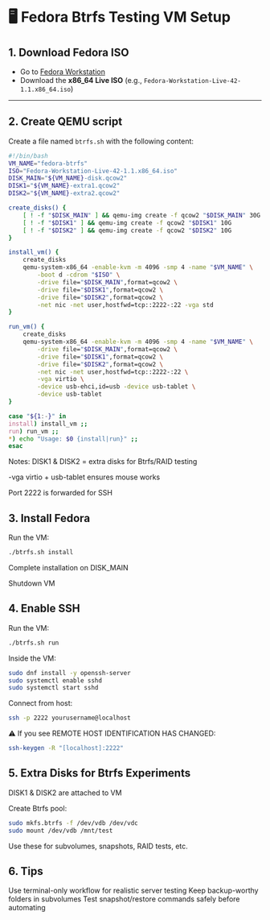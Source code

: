 # 🖥️ Fedora Btrfs Testing VM Setup

## 1. Download Fedora ISO
- Go to [Fedora Workstation](https://fedoraproject.org/en/workstation/download)
- Download the **x86_64 Live ISO** (e.g., `Fedora-Workstation-Live-42-1.1.x86_64.iso`)

---

## 2. Create QEMU script

Create a file named `btrfs.sh` with the following content:

```bash
#!/bin/bash
VM_NAME="fedora-btrfs"
ISO="Fedora-Workstation-Live-42-1.1.x86_64.iso"
DISK_MAIN="${VM_NAME}-disk.qcow2"
DISK1="${VM_NAME}-extra1.qcow2"
DISK2="${VM_NAME}-extra2.qcow2"

create_disks() {
	[ ! -f "$DISK_MAIN" ] && qemu-img create -f qcow2 "$DISK_MAIN" 30G
	[ ! -f "$DISK1" ] && qemu-img create -f qcow2 "$DISK1" 10G
	[ ! -f "$DISK2" ] && qemu-img create -f qcow2 "$DISK2" 10G
}

install_vm() {
	create_disks
	qemu-system-x86_64 -enable-kvm -m 4096 -smp 4 -name "$VM_NAME" \
		-boot d -cdrom "$ISO" \
		-drive file="$DISK_MAIN",format=qcow2 \
		-drive file="$DISK1",format=qcow2 \
		-drive file="$DISK2",format=qcow2 \
		-net nic -net user,hostfwd=tcp::2222-:22 -vga std
}

run_vm() {
	create_disks
	qemu-system-x86_64 -enable-kvm -m 4096 -smp 4 -name "$VM_NAME" \
		-drive file="$DISK_MAIN",format=qcow2 \
		-drive file="$DISK1",format=qcow2 \
		-drive file="$DISK2",format=qcow2 \
		-net nic -net user,hostfwd=tcp::2222-:22 \
		-vga virtio \
		-device usb-ehci,id=usb -device usb-tablet \
		-device usb-tablet
}

case "${1:-}" in
install) install_vm ;;
run) run_vm ;;
*) echo "Usage: $0 {install|run}" ;;
esac
```

Notes:
DISK1 & DISK2 = extra disks for Btrfs/RAID testing

-vga virtio + usb-tablet ensures mouse works

Port 2222 is forwarded for SSH

## 3. Install Fedora
Run the VM:

```bash
./btrfs.sh install
```
Complete installation on DISK_MAIN

Shutdown VM

 ## 4. Enable SSH

Run the VM:
```bash
./btrfs.sh run
```

Inside the VM:
```bash
sudo dnf install -y openssh-server
sudo systemctl enable sshd
sudo systemctl start sshd
```

Connect from host:
```bash
ssh -p 2222 yourusername@localhost
```

⚠️ If you see REMOTE HOST IDENTIFICATION HAS CHANGED:
```bash
ssh-keygen -R "[localhost]:2222"
```

## 5. Extra Disks for Btrfs Experiments
DISK1 & DISK2 are attached to VM

Create Btrfs pool:
```bash
sudo mkfs.btrfs -f /dev/vdb /dev/vdc
sudo mount /dev/vdb /mnt/test
```
Use these for subvolumes, snapshots, RAID tests, etc.

## 6. Tips
Use terminal-only workflow for realistic server testing
Keep backup-worthy folders in subvolumes
Test snapshot/restore commands safely before automating